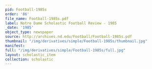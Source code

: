```yaml
---
pid: Football-1985s
order: '86'
file_name: Football-1985s.pdf
label: Notre Dame Scholastic Football Review - 1985
_date: '1985'
object_type: newspaper
source: http://archives.nd.edu/Football/Football-1985s.pdf
thumbnail: "/img/derivatives/simple/Football-1985s/thumbnail.jpg"
manifest:
full: "/img/derivatives/simple/Football-1985s/full.jpg"
layout: scholastic_item
collection: scholastic
---
```

